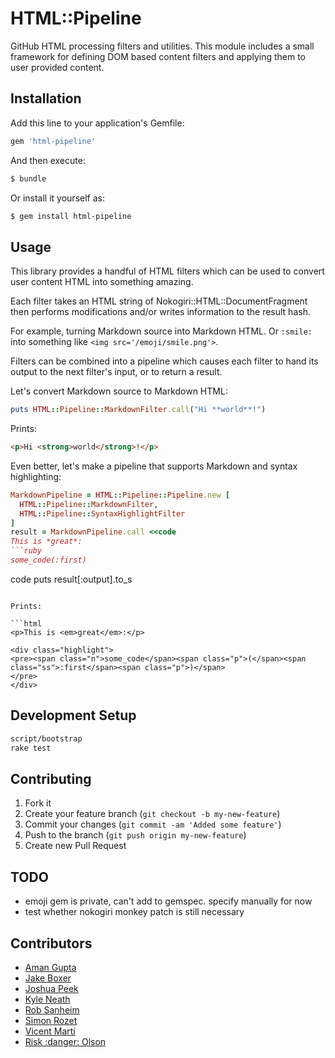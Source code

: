 # HTML::Pipeline

GitHub HTML processing filters and utilities. This module includes a small
framework for defining DOM based content filters and applying them to user
provided content.

## Installation

Add this line to your application's Gemfile:

```ruby
gem 'html-pipeline'
```

And then execute:

```sh
$ bundle
```

Or install it yourself as:

```sh
$ gem install html-pipeline
```

## Usage

This library provides a handful of HTML filters which can be used to convert
user content HTML into something amazing.

Each filter takes an HTML string of Nokogiri::HTML::DocumentFragment then
performs modifications and/or writes information to the result hash.

For example, turning Markdown source into Markdown HTML. Or `:smile:` into
something like `<img src='/emoji/smile.png'>`.

Filters can be combined into a pipeline which causes each filter to hand
its output to the next filter's input, or to return a result.

Let's convert Markdown source to Markdown HTML:

```ruby
puts HTML::Pipeline::MarkdownFilter.call("Hi **world**!")
```

Prints:

```html
<p>Hi <strong>world</strong>!</p>
```

Even better, let's make a pipeline that supports Markdown and syntax
highlighting:

```ruby
MarkdownPipeline = HTML::Pipeline::Pipeline.new [
  HTML::Pipeline::MarkdownFilter,
  HTML::Pipeline::SyntaxHighlightFilter
]
result = MarkdownPipeline.call <<code
This is *great*:
```ruby
some_code(:first)
```
code
puts result[:output].to_s
```

Prints:

```html
<p>This is <em>great</em>:</p>

<div class="highlight">
<pre><span class="n">some_code</span><span class="p">(</span><span class="ss">:first</span><span class="p">)</span>
</pre>
</div>
```

## Development Setup

```sh
script/bootstrap
rake test
```

## Contributing

1. Fork it
2. Create your feature branch (`git checkout -b my-new-feature`)
3. Commit your changes (`git commit -am 'Added some feature'`)
4. Push to the branch (`git push origin my-new-feature`)
5. Create new Pull Request


## TODO

* emoji gem is private, can't add to gemspec. specify manually for now
* test whether nokogiri monkey patch is still necessary

## Contributors

* [Aman Gupta](aman@tmm1.net)
* [Jake Boxer](jake@github.com)
* [Joshua Peek](josh@joshpeek.com)
* [Kyle Neath](kneath@gmail.com)
* [Rob Sanheim](rsanheim@gmail.com)
* [Simon Rozet](simon@rozet.name)
* [Vicent Martí](tanoku@gmail.com)
* [Risk :danger: Olson](technoweenie@gmail.com)
